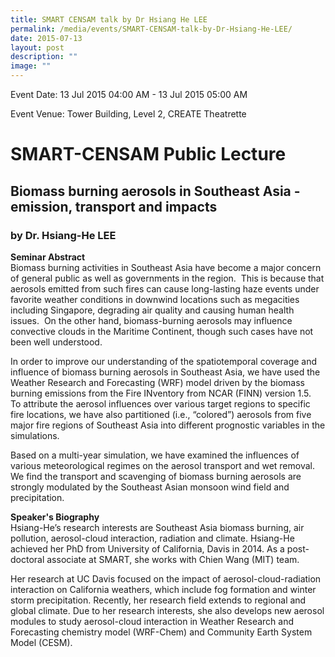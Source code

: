 ```yaml
---
title: SMART CENSAM talk by Dr Hsiang He LEE
permalink: /media/events/SMART-CENSAM-talk-by-Dr-Hsiang-He-LEE/
date: 2015-07-13
layout: post
description: ""
image: ""
---
```

Event Date: 13 Jul 2015 04:00 AM - 13 Jul 2015 05:00 AM

Event Venue: Tower Building, Level 2, CREATE Theatrette

SMART-CENSAM Public Lecture
============================

Biomass burning aerosols in Southeast Asia - emission, transport and impacts
----------------------------------------------------------------------------

### by Dr. Hsiang-He LEE

**Seminar Abstract**  
Biomass burning activities in Southeast Asia have become a major concern of general public as well as governments in the region.  This is because that aerosols emitted from such fires can cause long-lasting haze events under favorite weather conditions in downwind locations such as megacities including Singapore, degrading air quality and causing human health issues.  On the other hand, biomass-burning aerosols may influence convective clouds in the Maritime Continent, though such cases have not been well understood.    
  
In order to improve our understanding of the spatiotemporal coverage and influence of biomass burning aerosols in Southeast Asia, we have used the Weather Research and Forecasting (WRF) model driven by the biomass burning emissions from the Fire INventory from NCAR (FINN) version 1.5.  To attribute the aerosol influences over various target regions to specific fire locations, we have also partitioned (i.e., “colored”) aerosols from five major fire regions of Southeast Asia into different prognostic variables in the simulations.    
  
Based on a multi-year simulation, we have examined the influences of various meteorological regimes on the aerosol transport and wet removal.  We find the transport and scavenging of biomass burning aerosols are strongly modulated by the Southeast Asian monsoon wind field and precipitation.  
  
**Speaker's Biography**  
Hsiang-He’s research interests are Southeast Asia biomass burning, air pollution, aerosol-cloud interaction, radiation and climate. Hsiang-He achieved her PhD from University of California, Davis in 2014. As a post-doctoral associate at SMART, she works with Chien Wang (MIT) team.  
  
Her research at UC Davis focused on the impact of aerosol-cloud-radiation interaction on California weathers, which include fog formation and winter storm precipitation. Recently, her research field extends to regional and global climate. Due to her research interests, she also develops new aerosol modules to study aerosol-cloud interaction in Weather Research and Forecasting chemistry model (WRF-Chem) and Community Earth System Model (CESM).